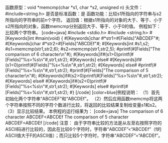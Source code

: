 函数原型：void *memcmp(char *s1, char *s2, unsigned n)
头文件：#include<string.h>
是否是标准函数：是
函数功能：比较s1所指向的字符串与s2所指向的字符串的前n个字符。
返回值：根据s1所指向的对象的大于、等于、小于s2所指向的对象，函数memcmp分别返回大于、等于、小于0的值。
例程如下：比较两个字符串。
[code=java]
#include <stdio.h> 
#include <string.h> 
#[Keywords]int #main(void) 
{
    #[Keywords]char #*str1=#[Fields]"ABCDEF"#;
    #[Keywords]char #*str2=#[Fields]"ABCDEf"#;
    #[Keywords]int #s1,s2;
    #s1=memcmp(str1,str2,6);
    #s2=memcmp(str1,str2,5);
    #printf(#[Fields]"The comparison of 6 character\n"#);
    #[Keywords]if#(s1>0)printf(#[Fields]"%s>%s\n"#,str1,str2);
   #[Keywords] else#
        #[Keywords]if#(s1<0)printf(#[Fields]"%s<%s\n"#,str1,str2);
   #[Keywords] else#
         #printf(#[Fields]"%s=%s\n"#,str1,str2);
    #printf(#[Fields]"The comparison of 5 character\n"#);
    #[Keywords]if#(s2>0)printf(#[Fields]"%s>%s\n"#,str1,str2);
   #[Keywords] else#
        #[Keywords]if#(s2<0)printf(#[Fields]"%s<%s\n"#,str1,str2);
   #[Keywords] else#
         #printf(#[Fields]"%s=%s\n"#,str1,str2);
#}
[/code]
[color=blue]例程说明：
（1）首先初始化两个字符串“ABCDEF”和“ABCDEf”。
（2）然后应用函数memcmp将这两个字符串按照不同的字符个数进行比较，将返回的比较结果复制给变量s1和s2。
（3）显示比较结果。
本例程的运行结果为：
[code=java]
The comparison of 6 character
ABCDEF<ABCDEf
The comparison of 5 character
ABCDEF=ABCDEf
[/code]
注意：
由于字符串比较的方法是从左至右按照字符的ASCII码进行比较的，因此在比较6个字符时，字符串“ABCDEF”<“ABCDEf”（f的ASCII值大于F的ASCII值）；而只比较5个字符时，字符串“ABCDEF”=“ABCDEf”。